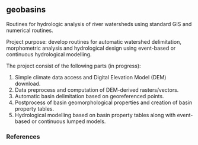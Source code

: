 ## geobasins

Routines for hydrologic analysis of river watersheds using standard GIS and numerical routines.

Project purpose: develop routines for automatic watershed delimitation, morphometric analysis and hydrological design using event-based or continuous hydrological modelling.

The project consist of the following parts (in progress): 

1) Simple climate data access and Digital Elevation Model (DEM) download. 
2) Data preprocess and computation of DEM-derived rasters/vectors.
3) Automatic basin delimitation based on georeferenced points.
4) Postprocess of basin geomorphological properties and creation of basin property tables. 
5) Hydrological modelling based on basin property tables along with event-based
or continuous lumped models. 

### References 

<!-- Grimaldi, S., & Petroselli, A. (2015). Do we still need the rational formula? An alternative empirical procedure for peak discharge estimation in small and ungauged basins. Hydrological Sciences Journal, 60(1), 67-77.

Aguayo, R., León-Muñoz, J., Aguayo, M., Baez-Villanueva, O. M., Zambrano-Bigiarini, M., Fernández, A., & Jacques-Coper, M. (2024). PatagoniaMet: A multi-source hydrometeorological dataset for Western Patagonia. Scientific Data, 11(1), 6. https://github.com/rodaguayo/PatagoniaMet

Jenson, S. K., & Domingue, J. O. (1988). Extracting topographic structure from digital elevation data for geographic information system analysis. Photogrammetric engineering and remote sensing, 54(11), 1593-1600. -->